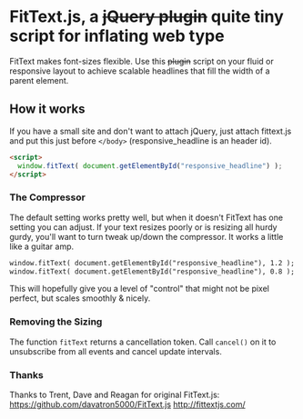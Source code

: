 # FitText.js, a <del>jQuery plugin</del> quite tiny script for inflating web type
FitText makes font-sizes flexible. Use this <del>plugin</del> script on your fluid or responsive layout to achieve scalable headlines that fill the width of a parent element.

## How it works
If you have a small site and don't want to attach jQuery, just attach fittext.js and put this just before `</body>` (responsive_headline is an header id).
```html
<script>
  window.fitText( document.getElementById("responsive_headline") );
</script>
```
### The Compressor
The default setting works pretty well, but when it doesn't FitText has one setting you can adjust. If your text resizes poorly or is resizing all hurdy gurdy, you'll want to turn tweak up/down the compressor. It works a little like a guitar amp.
```html
window.fitText( document.getElementById("responsive_headline"), 1.2 ); // turn the compressor up (font will shrink a bit more aggressively)
window.fitText( document.getElementById("responsive_headline"), 0.8 ); // turn the compressor down (font will shrink less aggressively)
``` 
This will hopefully give you a level of "control" that might not be pixel perfect, but scales smoothly & nicely.

### Removing the Sizing

The function `fitText` returns a cancellation token. Call `cancel()` on it to unsubscribe from all events and cancel update intervals.

### Thanks
Thanks to Trent, Dave and Reagan for original FitText.js: https://github.com/davatron5000/FitText.js
http://fittextjs.com/ 
